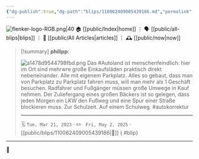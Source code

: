 ```yaml
---
{"dg-publish":true,"dg-path":"blips/110062409005439186.md","permalink":"/blips/110062409005439186/","title":"philipp on mastodon @ 2023-03-21"}
---
```



<div class="transclusion internal-embed is-loaded"><div class="markdown-embed">




![flenker-logo-RGB.png|40](/img/user/attachments/flenker-logo-RGB.png)
🏠 [[public/Index\|home]]  ⋮ 🗣️ [[public/all-blips\|blips]] ⋮  📝 [[public/All Articles\|articles]]  ⋮ 🕰️ [[public/now\|now]]


</div></div>


> [!summary] **philipp**:
>
> ![a1478d9544798fbd.png](/img/user/attachments/a1478d9544798fbd.png)
> Das #Autoland ist menschenfeindlich: hier im
> Ort sind mehrwre große Einkaufsläden  praktisch direkt nebeneinander. Alle mit eigenem Parkplatz. Alles so gebaut, dass man von Parkplatz zu Parkplatz fahren muss, will man mehr als 1 Geschäft besuchen. Radfahrer und Fußgänger müssen große Umwege in Kauf nehmen. Der Zuliefergang eines großen Bäckers ist so gelegen, dass jeden Morgen ein LKW den Fußweg und eine Spur einer Straße blockieren muss. Zur Schulzeit. Auf einem Schulweg. #autokorrektur
> - - -
>
> 🗓️ <code>Tue, Mar 21, 2023</code>  · ✏️ <code> Fri, May 2, 2025</code>  · [[public/blips/110062409005439186\|🔗]]
{ #blip}


- - -

 👾

